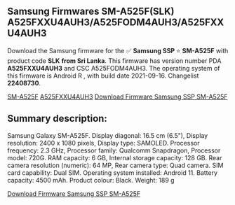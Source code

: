<h2>Samsung Firmwares SM-A525F(SLK) A525FXXU4AUH3/A525FODM4AUH3/A525FXXU4AUH3</h2>
Download the Samsung firmware for the ✅ <strong>Samsung SSP </strong> ⭐ <strong>SM-A525F</strong> with product code <strong>SLK</strong> <strong> from Sri Lanka</strong>. This firmware has version number PDA <strong>A525FXXU4AUH3</strong> and CSC A525FODM4AUH3. The operating system of this firmware is Android R , with build date 2021-09-16. Changelist <strong>22408730</strong>.


[SM-A525F](https://samfirm.shop/samsung/model/SM-A525F)
[A525FXXU4AUH3](https://samfirm.shop/samsung/pda/A525FXXU4AUH3)
[Download Firmware Samsung SSP SM-A525F](https://samfirm.shop/samsung/firmware/458030)
<h2>Summary description:</h2>
<p>Samsung Galaxy SM-A525F. Display diagonal: 16.5 cm (6.5"), Display resolution: 2400 x 1080 pixels, Display type: SAMOLED. Processor frequency: 2.3 GHz, Processor family: Qualcomm Snapdragon, Processor model: 720G. RAM capacity: 6 GB, Internal storage capacity: 128 GB. Rear camera resolution (numeric): 64 MP, Rear camera type: Quad camera. SIM card capability: Dual SIM. Operating system installed: Android 11. Battery capacity: 4500 mAh. Product colour: Black. Weight: 189 g</p>


[Download Firmware Samsung SSP SM-A525F](https://samfirm.shop/samsung/firmware/458030)
